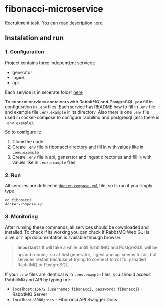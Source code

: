 # fibonacci-microservice

Recruitment task. You can read description [here](https://github.com/damianwasik98/fibonacci-microservice/blob/main/docs/project_requirements.md).

## Instalation and run

### 1. Configuration

Project contains three independent services:

- generator
- ingest
- api

Each service is in seperate folder [here](https://github.com/damianwasik98/fibonacci-microservice/tree/main/fibonacci)

To connect services containers with RabbitMQ and PostgreSQL you fill in configuration in `.env` files. Each service has README how to fill in `.env` file and example file `.env.example` in its directory.
Also there is one `.env` file used in docker-compose to configure rabbitmq and postgresql (also there is `.env.example`).

So to configure it:
1. Clone the code
2. Create `.env` file in fibonacci directory and fill in with values like in [`.env.example`](https://github.com/damianwasik98/fibonacci-microservice/blob/main/fibonacci/.env.example)
3. Create `.env` file in api, generator and ingest directories and fill in with values like in `.env.example` files

### 2. Run

All services are defined in [`docker-compose.yml`](https://github.com/damianwasik98/fibonacci-microservice/blob/main/fibonacci/docker-compose.yml) file, so to run it you simply type

```
cd fibonacci
docker-compose up
```

### 3. Monitoring

After running these commands, all services should be downloaded and installed. To check if its working you can check if RabbitMQ Web GUI is alive or if api documentation is available through browser.


>**Important** ❗️ 
It will take a while untill RabbitMQ and PostgreSQL will be up and running, so at first generator, ingest and api seems to fail, but services restart because of trying to connect to not fully loaded RabbitMQ or PostgreSQL.


If your `.env` files are identical with `.env.example` files, you should access RabbitMQ and API by typing urls:
- `localhost:15672 (username: fibonacci, password: fibonacci)` - RabbitMQ Server
- `localhost:8000/docs` - Fibonacci API Swagger Docs
